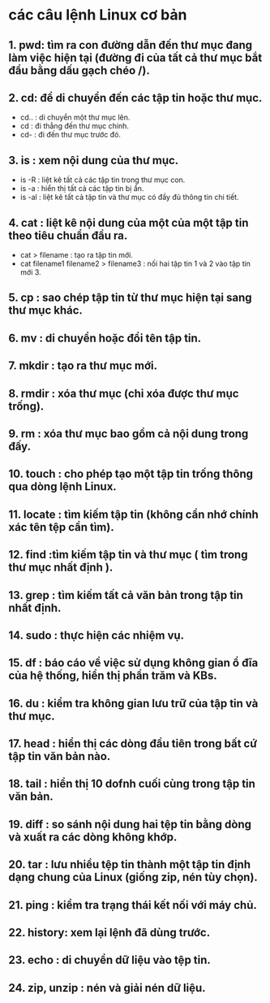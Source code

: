 
# các câu lệnh Linux cơ bản

## 1. **pwd**: tìm ra con đường dẫn đến thư mục đang làm việc hiện tại (đường đi của tất cả thư mục bắt đầu bằng dấu gạch chéo /).

## 2. **cd**: để di chuyển đến các tập tin hoặc thư mục.  
  + cd.. : di chuyển một thư mục lên.
  + cd : đi thẳng đến thư mục chính.
  + cd- : đi đến thư mục trước đó.

## 3. **is** : xem nội dung của thư mục.
+ is -R : liệt kê tất cả các tập tin trong thư mục con.
+ is -a : hiển thị tất cả các tập tin bị ẩn.
+ is -al : liệt kê tất cả tập tin và thư mục có đầy đủ thông tin chi tiết.
## 4. **cat** : liệt kê nội dung của một của một tập tin theo tiêu chuẩn đầu ra.

+ cat > filename : tạo ra tập tin mới.
+ cat filename1 filename2 > filename3 : nối hai tập tin 1 và 2 vào tập tin mới 3.
## 5. **cp** : sao chép tập tin từ thư mục hiện tại sang thư mục khác.
## 6. **mv** : di chuyển hoặc đổi tên tập tin.
## 7. **mkdir** : tạo ra thư mục mới.
## 8. **rmdir** : xóa thư mục (chỉ xóa được thư mục trống).
## 9. **rm** : xóa thư mục bao gồm cả nội dung trong đấy.
## 10. **touch** : cho phép tạo một tập tin trống thông qua dòng lệnh Linux.
## 11. **locate** : tìm kiếm tập tin (không cần nhớ chính xác tên tệp cần tìm).
## 12. **find** :tìm kiếm tập tin và thư mục ( tìm trong thư mục nhất định ).
## 13. **grep** : tìm kiếm tất cả văn bản trong tập tin nhất định.
## 14. **sudo** : thực hiện các nhiệm vụ.
## 15. **df** : báo cáo về việc sử dụng không gian ổ đĩa của hệ thống, hiển thị phần trăm và KBs.
## 16. **du** : kiểm tra không gian lưu trữ của tập tin và thư mục.
## 17. **head** : hiển thị các dòng đầu tiên trong bất cứ tập tin văn bản nào.
## 18. **tail** : hiển thị 10 dofnh cuối cùng trong tập tin văn bản.
## 19. **diff** : so sánh nội dung hai tệp tin bằng dòng và xuất ra các dòng không khớp.
## 20. **tar** : lưu nhiều tệp tin thành một tập tin định dạng chung của Linux (giống zip, nén tùy chọn).
## 21. **ping** : kiểm tra trạng thái kết nối với máy chủ.
## 22. **history**: xem lại lệnh đã dùng trước.
## 23. **echo** : di chuyển dữ liệu vào tệp tin.
## 24. **zip, unzip** : nén và giải nén dữ liệu.
 







